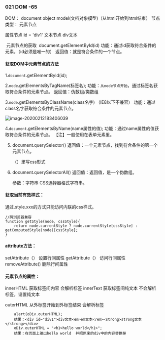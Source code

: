 ### 021    DOM    -65

DOM： document object model(文档对象模型)（从html开始到html结束）
      节点类型：
           元素节点  <div></div>
           属性节点  id = 'div1'
           文本节点  div文本

​	  元素节点的获取
​         document.getElementById(id)
​         功能：通过id获取符合条件的元素，（id必须是唯一的）
​         返回值：就是符合条件的一个节点。



#### 获取DOM中元素节点的方法

1.`document`.getElementById(id);

2.`node`.getElementsByTagName(标签名);
     功能：`从node节点开始`，通过标签名获取符合条件的元素节点。
     返回值：伪数组/类数组

3.`node`.getElementsByClassName(class名字)   （IE8以下不兼容）
     功能：通过class名字获取符合条件的元素节点。

![image-20200212183406039](C:\Users\dell\AppData\Roaming\Typora\typora-user-images\image-20200212183406039.png)

4.`document`.getElementsByName(name属性的值);
     功能：通过name属性的值获取符合条件的元素节点。
    【注】一般使用在表单元素里。

5. document.querySelector()
   返回值：一个元素节点，找到符合条件的第一个元素节点。

   （）里写css形式

6. document.querySelectorAll()
   返回值：返回值，是一个伪数组。

   参数：字符串  CSS选择器格式字符串。



#### 获取当前有效样式：

通过.style.xxx的方式只能访问内联的css样式。

```
//跨浏览器兼容
function getStyle(node, cssStyle){
    return node.currentStyle ? node.currentStyle[cssStyle] : getComputedStyle(node)[cssStyle];
}
```



#### attribute方法：

setAttribute（）	设置行间属性
getAttribute（）	访问行间属性
removeAttribute()   删除行间属性



#### 元素节点的属性：

innerHTML  获取标签间内容  会解析标签
innerText  获取标签间纯文本  不会解析标签，设置纯文本

outerHTML  从外标签开始到外标签结束   会解析标签

```
	alert(oDiv.outerHTML);
	结果：<div id="div1">div文本<em>em文本</em><strong>strong文本</strong></div>
    oDiv.outerHTML = "<h1>hello world</h1>";
    结果：在页面上输出hello world  并把原来的div中的内容替换掉
```



